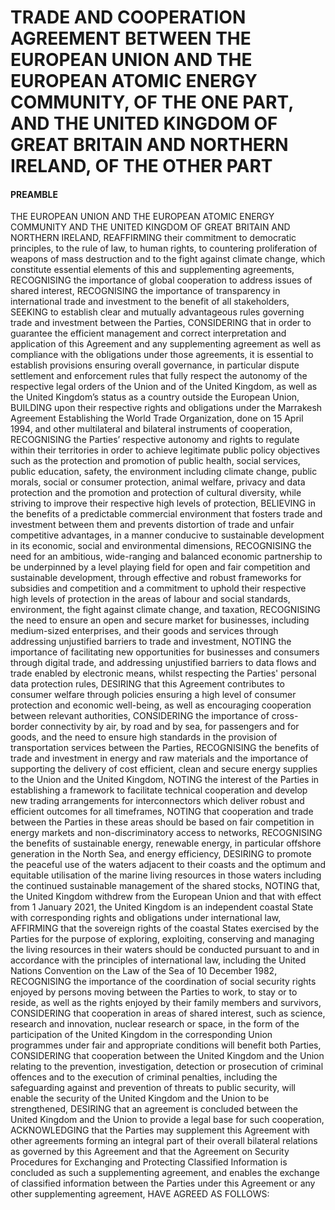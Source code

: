 # TRADE AND COOPERATION AGREEMENT BETWEEN THE EUROPEAN UNION AND THE EUROPEAN ATOMIC ENERGY COMMUNITY, OF THE ONE PART, AND THE UNITED KINGDOM OF GREAT BRITAIN AND NORTHERN IRELAND, OF THE OTHER PART
#### PREAMBLE
THE EUROPEAN UNION AND THE EUROPEAN ATOMIC ENERGY COMMUNITY AND
THE UNITED KINGDOM OF GREAT BRITAIN AND NORTHERN IRELAND,
REAFFIRMING their commitment to democratic principles, to the rule of law, to human rights, to countering proliferation of weapons of mass destruction and to the fight against climate change, which constitute essential elements of this and supplementing agreements,
RECOGNISING the importance of global cooperation to address issues of shared interest,
RECOGNISING the importance of transparency in international trade and investment to the benefit of all stakeholders,
SEEKING to establish clear and mutually advantageous rules governing trade and investment between the Parties,
CONSIDERING that in order to guarantee the efficient management and correct interpretation and application of this Agreement and any supplementing agreement as well as compliance with the obligations under those agreements, it is essential to establish provisions ensuring overall governance, in particular dispute settlement and enforcement rules that fully respect the autonomy of the respective legal orders of the Union and of the United Kingdom, as well as the United Kingdom’s status as a country outside the European Union,
BUILDING upon their respective rights and obligations under the Marrakesh Agreement Establishing the World Trade Organization, done on 15 April 1994, and other multilateral and bilateral instruments of cooperation,
RECOGNISING the Parties’ respective autonomy and rights to regulate within their territories in order to achieve legitimate public policy objectives such as the protection and promotion of public health, social services, public education, safety, the environment including climate change, public morals, social or consumer protection, animal welfare, privacy and data protection and the promotion and protection of cultural diversity, while striving to improve their respective high levels of protection,
BELIEVING in the benefits of a predictable commercial environment that fosters trade and investment between them and prevents distortion of trade and unfair competitive advantages, in a manner conducive to sustainable development in its economic, social and environmental dimensions,
RECOGNISING the need for an ambitious, wide-ranging and balanced economic partnership to be underpinned by a level playing field for open and fair competition and sustainable development, through effective and robust frameworks for subsidies and competition and a commitment to uphold their respective high levels of protection in the areas of labour and social standards, environment, the fight against climate change, and taxation,
RECOGNISING the need to ensure an open and secure market for businesses, including medium-sized enterprises, and their goods and services through addressing unjustified barriers to trade and investment,
NOTING the importance of facilitating new opportunities for businesses and consumers through digital trade, and addressing unjustified barriers to data flows and trade enabled by electronic means, whilst respecting the Parties' personal data protection rules,
DESIRING that this Agreement contributes to consumer welfare through policies ensuring a high level of consumer protection and economic well-being, as well as encouraging cooperation between relevant authorities,
CONSIDERING the importance of cross-border connectivity by air, by road and by sea, for passengers and for goods, and the need to ensure high standards in the provision of transportation services between the Parties,
RECOGNISING the benefits of trade and investment in energy and raw materials and the importance of supporting the delivery of cost efficient, clean and secure energy supplies to the Union and the United Kingdom,
NOTING the interest of the Parties in establishing a framework to facilitate technical cooperation and develop new trading arrangements for interconnectors which deliver robust and efficient outcomes for all timeframes,
NOTING that cooperation and trade between the Parties in these areas should be based on fair competition in energy markets and non-discriminatory access to networks,
RECOGNISING the benefits of sustainable energy, renewable energy, in particular offshore generation in the North Sea, and energy efficiency,
DESIRING to promote the peaceful use of the waters adjacent to their coasts and the optimum and equitable utilisation of the marine living resources in those waters including the continued sustainable management of the shared stocks,
NOTING that, the United Kingdom withdrew from the European Union and that with effect from 1 January 2021, the United Kingdom is an independent coastal State with corresponding rights and obligations under international law,
AFFIRMING that the sovereign rights of the coastal States exercised by the Parties for the purpose of exploring, exploiting, conserving and managing the living resources in their waters should be conducted pursuant to and in accordance with the principles of international law, including the United Nations Convention on the Law of the Sea of 10 December 1982,
RECOGNISING the importance of the coordination of social security rights enjoyed by persons moving between the Parties to work, to stay or to reside, as well as the rights enjoyed by their family members and survivors,
CONSIDERING that cooperation in areas of shared interest, such as science, research and innovation, nuclear research or space, in the form of the participation of the United Kingdom in the corresponding Union programmes under fair and appropriate conditions will benefit both Parties,
CONSIDERING that cooperation between the United Kingdom and the Union relating to the prevention, investigation, detection or prosecution of criminal offences and to the execution of criminal penalties, including the safeguarding against and prevention of threats to public security, will enable the security of the United Kingdom and the Union to be strengthened,
DESIRING that an agreement is concluded between the United Kingdom and the Union to provide a legal base for such cooperation,
ACKNOWLEDGING that the Parties may supplement this Agreement with other agreements forming an integral part of their overall bilateral relations as governed by this Agreement and that the Agreement on Security Procedures for Exchanging and Protecting Classified Information is concluded as such a supplementing agreement, and enables the exchange of classified information between the Parties under this Agreement or any other supplementing agreement,
HAVE AGREED AS FOLLOWS: